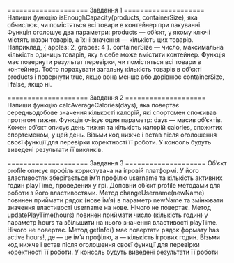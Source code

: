 ==================== Завдання 1 ==================== Напиши функцію isEnoughCapacity(products, containerSize), яка обчислює, чи помістяться всі товари в контейнер при пакуванні. Функція оголошує два параметри: products — об’єкт, у якому ключі містять назви товарів, а їхні значення — кількість цих товарів. Наприклад, { apples: 2, grapes: 4 }. containerSize — число, максимальна кількість одиниць товарів, яку в себе може вмістити контейнер. Функція має повернути результат перевірки, чи помістяться всі товари в контейнер. Тобто порахувати загальну кількість товарів в об’єкті products і повернути true, якщо вона менше або дорівнює containerSize, і false, якщо ні.

==================== Завдання 2 ==================== Напиши функцію calcAverageCalories(days), яка повертає середньодобове значення кількості калорій, які спортсмен споживав протягом тижня. Функція очікує один параметр: days — масив об’єктів. Кожен об’єкт описує день тижня та кількість калорій calories, спожитих спортсменом, у цей день. Візьми код нижче і встав після оголошення своєї функції для перевірки коректності її роботи. У консоль будуть виведені результати її викликів.

==================== Завдання 3 ==================== Об’єкт profile описує профіль користувача на ігровій платформі. У його властивостях зберігається ім’я профілю username та кількість активних годин playTime, проведених у грі. Доповни об’єкт profile методами для роботи з його властивостями. Метод changeUsername(newName) повинен приймати рядок (нове ім’я) в параметр newName та змінювати значення властивості username на нове. Нічого не повертає. Метод updatePlayTime(hours) повинен приймати число (кількість годин) у параметр hours та збільшити на нього значення властивості playTime. Нічого не повертає. Метод getInfo() має повертати рядок формату has active hours!, де — це ім’я профілю, а — кількість ігрових годин. Візьми код нижче і встав після оголошення своєї функції для перевірки коректності її роботи. У консоль будуть виведені результати її роботи